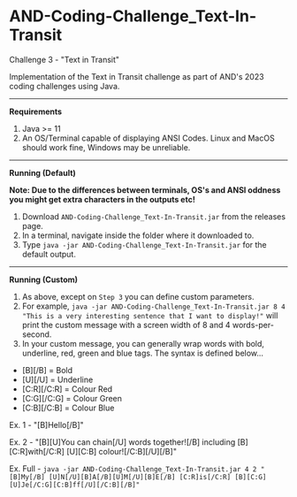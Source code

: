 # AND-Coding-Challenge_Text-In-Transit
Challenge 3 - "Text in Transit"

Implementation of the Text in Transit challenge as part of AND's 2023 coding challenges using Java.

---

<b>Requirements</b>

1. Java >= 11
2. An OS/Terminal capable of displaying ANSI Codes. Linux and MacOS should work fine, Windows may be unreliable.

---

<b>Running (Default)</b>

<b>Note: Due to the differences between terminals, OS's and ANSI oddness you might get extra characters in the outputs etc!</b>

1. Download `AND-Coding-Challenge_Text-In-Transit.jar` from the releases page.
2. In a terminal, navigate inside the folder where it downloaded to.
3. Type `java -jar AND-Coding-Challenge_Text-In-Transit.jar` for the default output.

---

<b>Running (Custom)</b>

1. As above, except on `Step 3` you can define custom parameters.
2. For example, `java -jar AND-Coding-Challenge_Text-In-Transit.jar 8 4 "This is a very interesting sentence that I want to display!"` will print the custom message with a screen width of 8 and 4 words-per-second.
3. In your custom message, you can generally wrap words with bold, underline, red, green and blue tags. The syntax is defined below...

- [B][/B] = Bold
- [U][/U] = Underline
- [C:R][/C:R] = Colour Red
- [C:G][/C:G] = Colour Green
- [C:B][/C:B] = Colour Blue

Ex. 1 - "[B]Hello[/B]"

Ex. 2 - "[B][U]You can chain[/U] words together![/B] including [B][C:R]with[/C:R] [U][C:B] colour![/C:B][/U][/B]"

Ex. Full - `java -jar AND-Coding-Challenge_Text-In-Transit.jar 4 2 "[B]My[/B] [U]N[/U][B]A[/B][U]M[/U][B]E[/B] [C:R]is[/C:R] [B][C:G][U]Je[/C:G][C:B]ff[/U][/C:B][/B]"`
